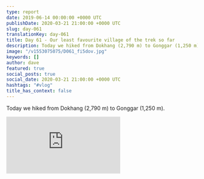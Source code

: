```yaml
---
type: report
date: 2019-06-14 00:00:00 +0000 UTC
publishDate: 2020-03-21 21:00:00 +0000 UTC
slug: day-061
translationKey: day-061
title: Day 61 - Our least favourite village of the trek so far
description: Today we hiked from Dokhang (2,790 m) to Gonggar (1,250 m).
image: "/v1553075075/D061_fi5dov.jpg"
keywords: []
author: dave
featured: true
social_posts: true
social_date: 2020-03-21 21:00:00 +0000 UTC
hashtags: "#vlog"
title_has_context: false
---
```


Today we hiked from Dokhang (2,790 m) to Gonggar (1,250 m).

<iframe src="https://www.youtube.com/embed/InTnIhGbn1o" frameborder="0" allow="accelerometer; autoplay; encrypted-media; gyroscope; picture-in-picture" allowfullscreen></iframe>

